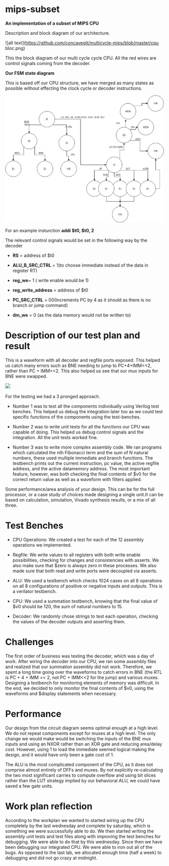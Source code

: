 # mips-subset
**An implementation of a subset of MIPS CPU**



 Description and block diagram of  our architecture.

![alt text](https://github.com/concavegit/multicycle-mips/blob/master/cpu bloc.png)

This the block diagram of our multi cycle cycle CPU. All the red wires are control signals coming from the decoder. 

**Our FSM state diagram**

This is based off our CPU structure, we have merged as many states as possible without effecting the clock cycle or decoder instructions.

![alt text](https://github.com/concavegit/multicycle-mips/blob/master/Untitled%20Diagram.png)


For an example insturction **addi $t0, $t0, 2**


The relevant control signals would be set in the following way by the decoder


- **RS** = address of $t0


- **ALU_B_SRC_CTRL** = 1(to choose immediate instead of the data in register RT)


- **reg_we**= 1 ( write enable would be 1)


- **reg_write_address** = address of $t0


- **PC_SRC_CTRL** = 00(Increments PC by 4 as it should as there is no branch or jump command)


- **dm_we** = 0 (as the data memory would not be written to)




# Description of our test plan and result
This is a waveform with all decoder and regfile ports exposed. This helped us catch many errors such as BNE needing to jump to PC+4+IMM<<2, rather than PC + IMM<<2. This also helped us see that our mux inputs for BNE were swapped.

![](res/gtkwave.png)

For the testing we had a 3 pronged approach. 

- Number 1 was to test all the components individually using Verilog test benches. This helped us debug the integration later too as we could test specific functions of the components using the test-benches.

- Number 2 was to write unit tests for all the functions our CPU was capable of doing. This helped us debug control signals and the integration. All the unit tests worked fine.

- Number 3 was to write more complex assembly code. We ran programs which calculated the nth Fibonacci term and the sum of N natural numbers, these used multiple immediate and branch functions.
  The testbench prints out the current instruction, pc value, the active regfile address, and the active datamemory address.
  The most important feature, however, was both checking the final contents of $v0 for the correct return value as well as a waveform with filters applied.
  
Some performance/area analysis of your design. This can be for the full processor, or a case study of choices made designing a single unit.It can be based on calculation, simulation, Vivado synthesis results, or a mix of all three.

# Test Benches

- CPU Operations: We created a test for each of the 12 assembly operations we implemented.

- Regfile: We write values to all registers with both write enable possibilities, checking for changes and consistencies with asserts. We also make sure that $zero is always zero in these processes. We also made sure that both read and write ports were decoupled via asserts.

- ALU: We used a testbench which checks 1024 cases on all 8 operations on all 8 configurations of positive or negative inputs and outputs. This is a verilator testbench.

- CPU: We used a summation testbench, knowing that the final value of $v0 should be 120, the sum of natural numbers to 15.

- Decoder: We randomly chose strings to test each operation, checking the values of the decoder outputs and asserting them.

# Challenges
The first order of business was testing the decoder, which was a day of work.
After wiring the decoder into our CPU, we ran some assembly files and realized that our summation assembly did not work.
Therefore, we spent a long time going over the waveforms to catch errors in BNE (the RTL is PC + 4 + IMM << 2, not PC + IMM<<2 for the jump) and various muxes.
Designing a testbench for monitoring elements of memory was difficult.
In the end, we decided to only monitor the final contents of $v0, using the waveforms and $display statements when necessary.

# Performance
Our design from the circuit diagram seems optimal enough at a high level.
We do not repeat components except for muxes at a high level.
The only change we would make would be switching the inputs of the BNE mux inputs and using an NXOR rather than an XOR gate and reducing area/delay cost.
However, using 1 to load the immediate seemed logical making the design, and it would have only been a gate cost of 1.

The ALU is the most complicated component of the CPU, as it does not comprise almost entirely of DFFs and muxes.
By not explicitly re-calculating the two most significant carries to compute overflow and using bit slices rather than the LUT strategy implied by our behavioral ALU, we could have saved a few gate units.

# Work plan reflection

According to the workplan we wanted to started wiring up the CPU completely by the last wednesday and complete by saturday, which is something we were successfully able to do. We then started writing the assembly unit tests and test files along with improving the test benches for debugging. We were able to do that by this wednesday. Since then we have been debugging our integrated CPU. We were able to iron out all of the bugs.
As opposed to the last lab, we allocated enough time (half a week) to debugging and did not go crazy at midnight.
